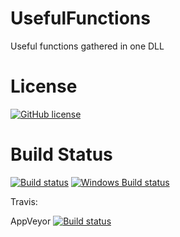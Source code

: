 # UsefulFunctions
Useful functions gathered in one DLL

# License
[![GitHub license](https://img.shields.io/github/license/MarcosMeli/FileHelpers.svg)](https://github.com/fredatgithub/UsefulFunctions#license)

# Build Status
[![Build status](https://img.shields.io/appveyor/ci/objorke/oxyplot.svg)](https://ci.appveyor.com/project/objorke/oxyplot)
[![Windows Build status](https://img.shields.io/appveyor/ci/danmar/cppcheck/master.svg?label=Windows%20build)](https://ci.appveyor.com/project/fredatgithub/UsefulFunctions/branch/master)

Travis: 

AppVeyor [![Build status](https://ci.appveyor.com/api/projects/status/i3378pd0rkx7cfliuenfvsyo/branch/master?svg=true)](https://ci.appveyor.com/project/fredatgithub/usefulfunctions/branch/master) 
